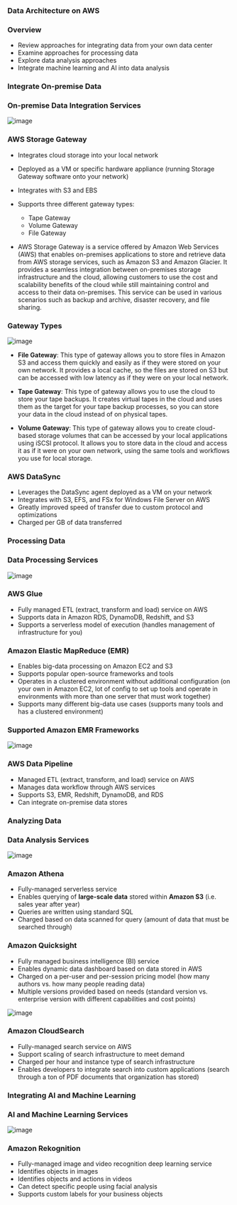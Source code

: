 ### Data Architecture on AWS

### Overview

* Review approaches for integrating data from your own data center
* Examine approaches for processing data
* Explore data analysis approaches
* Integrate machine learning and AI into data analysis

### Integrate On-premise Data

### On-premise Data Integration Services

![image](https://user-images.githubusercontent.com/114364831/214373198-c96c0947-9d2b-43d6-abfb-d2ea442129b7.png)

### AWS Storage Gateway

* Integrates cloud storage into your local network
* Deployed as a VM or specific hardware appliance (running Storage Gateway software onto your network)
* Integrates with S3 and EBS
* Supports three different gateway types:
    * Tape Gateway
    * Volume Gateway
    * File Gateway

* AWS Storage Gateway is a service offered by Amazon Web Services (AWS) that enables on-premises applications to store and retrieve data from AWS storage services, such as Amazon S3 and Amazon Glacier. It provides a seamless integration between on-premises storage infrastructure and the cloud, allowing customers to use the cost and scalability benefits of the cloud while still maintaining control and access to their data on-premises. This service can be used in various scenarios such as backup and archive, disaster recovery, and file sharing.

### Gateway Types

![image](https://user-images.githubusercontent.com/114364831/214376186-952470fc-bf1c-4b25-a0fd-7aed3ab632c7.png)

* **File Gateway**: This type of gateway allows you to store files in Amazon S3 and access them quickly and easily as if they were stored on your own network. It provides a local cache, so the files are stored on S3 but can be accessed with low latency as if they were on your local network.

* **Tape Gateway**: This type of gateway allows you to use the cloud to store your tape backups. It creates virtual tapes in the cloud and uses them as the target for your tape backup processes, so you can store your data in the cloud instead of on physical tapes.

* **Volume Gateway**: This type of gateway allows you to create cloud-based storage volumes that can be accessed by your local applications using iSCSI protocol. It allows you to store data in the cloud and access it as if it were on your own network, using the same tools and workflows you use for local storage.

### AWS DataSync

* Leverages the DataSync agent deployed as a VM on your network
* Integrates with S3, EFS, and FSx for Windows File Server on AWS
* Greatly improved speed of transfer due to custom protocol and optimizations
* Charged per GB of data transferred

### Processing Data

### Data Processing Services

![image](https://user-images.githubusercontent.com/114364831/214418221-ba7f21cc-3c86-4c76-b2b7-ff9e4a2182ec.png)

### AWS Glue

* Fully managed ETL (extract, transform and load) service on AWS
* Supports data in Amazon RDS, DynamoDB, Redshift, and S3
* Supports a serverless model of execution (handles management of infrastructure for you)

### Amazon Elastic MapReduce (EMR)

* Enables big-data processing on Amazon EC2 and S3
* Supports popular open-source frameworks and tools
* Operates in a clustered environment without additional configuration (on your own in Amazon EC2, lot of config to set up tools and operate in environments with more than one server that must work together)
* Supports many different big-data use cases (supports many tools and has a clustered environment)

### Supported Amazon EMR Frameworks

![image](https://user-images.githubusercontent.com/114364831/214430486-8d3878ef-e180-4dea-8dcb-c67f165441b5.png)

### AWS Data Pipeline

* Managed ETL (extract, transform, and load) service on AWS
* Manages data workflow through AWS services
* Supports S3, EMR, Redshift, DynamoDB, and RDS
* Can integrate on-premise data stores

### Analyzing Data

### Data Analysis Services

![image](https://user-images.githubusercontent.com/114364831/214462986-185a2c85-adca-4150-955b-feaec7cc1023.png)

### Amazon Athena

* Fully-managed serverless service
* Enables querying of **large-scale data** stored within **Amazon S3** (i.e. sales year after year)
* Queries are written using standard SQL
* Charged based on data scanned for query (amount of data that must be searched through)

### Amazon Quicksight

* Fully managed business intelligence (BI) service
* Enables dynamic data dashboard based on data stored in AWS
* Charged on a per-user and per-session pricing model (how many authors vs. how many people reading data)
* Multiple versions provided based on needs (standard version vs. enterprise version with different capabilities and cost points)

![image](https://user-images.githubusercontent.com/114364831/214464687-521fc838-5ce6-4a0f-b3e4-3f90cb3d2e62.png)

### Amazon CloudSearch

* Fully-managed search service on AWS
* Support scaling of search infrastructure to meet demand
* Charged per hour and instance type of search infrastructure
* Enables developers to integrate search into custom applications (search through a ton of PDF documents that organization has stored)

### Integrating AI and Machine Learning

### AI and Machine Learning Services

![image](https://user-images.githubusercontent.com/114364831/214465885-57fb11a3-7d5f-4f0e-b4da-7784ad37e05f.png)

### Amazon Rekognition

* Fully-managed image and video recognition deep learning service
* Identifies objects in images
* Identifies objects and actions in videos
* Can detect specific people using facial analysis
* Supports custom labels for your business objects

